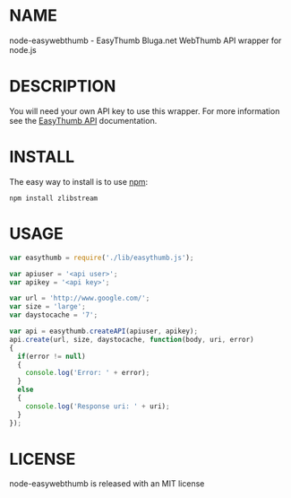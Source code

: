 # NAME

node-easywebthumb - EasyThumb Bluga.net WebThumb API wrapper for node.js

# DESCRIPTION

You will need your own API key to use this wrapper. For more information see the [EasyThumb API](http://webthumb.bluga.net/api-easythumb) documentation.

# INSTALL

The easy way to install is to use [npm](https://github.com/isaacs/npm):

    npm install zlibstream

# USAGE

```javascript
var easythumb = require('./lib/easythumb.js');

var apiuser = '<api user>';
var apikey = '<api key>';

var url = 'http://www.google.com/';
var size = 'large';
var daystocache = '7';

var api = easythumb.createAPI(apiuser, apikey);
api.create(url, size, daystocache, function(body, uri, error)
{
  if(error != null)
  {
    console.log('Error: ' + error);
  }
  else
  {
    console.log('Response uri: ' + uri);
  }
});
```

# LICENSE

node-easywebthumb is released with an MIT license
